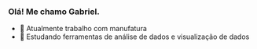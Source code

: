 ### Olá! Me chamo Gabriel.

- 🔭 Atualmente trabalho com manufatura
- 🌱 Estudando ferramentas de análise de dados e visualização de dados
